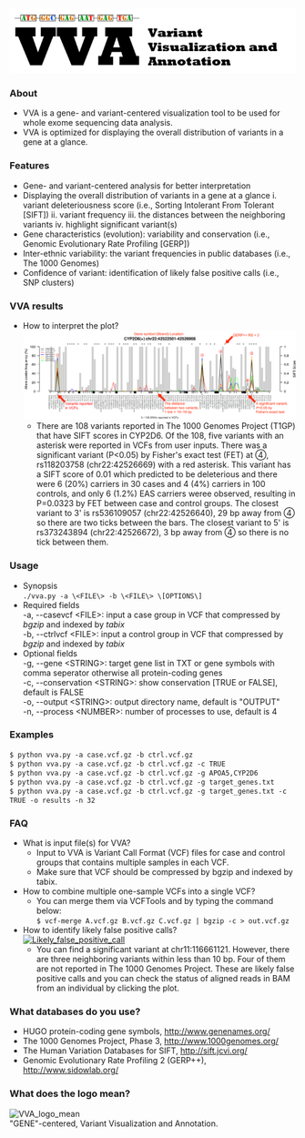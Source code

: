 ![VVA_banner](./imgs/VVA_banner.png)

### About
 * VVA is a gene- and variant-centered visualization tool to be used for whole exome sequencing data analysis.
 * VVA is optimized for displaying the overall distribution of variants in a gene at a glance.
 
### Features
 * Gene- and variant-centered analysis for better interpretation
 * Displaying the overall distribution of variants in a gene at a glance
   i. variant deleteriousness score (i.e., Sorting Intolerant From Tolerant [SIFT])
   ii. variant frequency
   iii. the distances between the neighboring variants
   iv. highlight significant variant(s)
 * Gene characteristics (evolution): variability and conservation (i.e., Genomic Evolutionary Rate Profiling [GERP])
 * Inter-ethnic variability: the variant frequencies in public databases (i.e., The 1000 Genomes)
 * Confidence of variant: identification of likely false positive calls (i.e., SNP clusters)

### VVA results
 * How to interpret the plot?  
 [![VVA_plot](./imgs/CYP2D6_tip.png)](http://public.lootpiz.com/VVA/CYP2D6_tip.png)
   * There are 108 variants reported in The 1000 Genomes Project (T1GP) that have SIFT scores in CYP2D6. Of the 108, five variants with an asterisk were reported in VCFs from user inputs. There was a significant variant (P<0.05) by Fisher's exact test (FET) at ➃, rs118203758 (chr22:42526669) with a red asterisk. This variant has a SIFT score of 0.01 which predicted to be deleterious and there were 6 (20%) carriers in 30 cases and 4 (4%) carriers in 100 controls, and only 6 (1.2%) EAS carriers weree observed, resulting in P=0.0323 by FET between case and control groups. The closest variant to 3' is rs536109057 (chr22:42526640), 29 bp away from ➃ so there are two ticks between the bars. The closest variant to 5' is rs373243894 (chr22:42526672), 3 bp away from ➃ so there is no tick between them. 
   
### Usage
 * Synopsis  
 ```./vva.py -a \<FILE\> -b \<FILE\> \[OPTIONS\]```
 * Required fields  
   -a, --casevcf 	\<FILE\>: input a case group in VCF that compressed by _bgzip_ and indexed by _tabix_  
   -b, --ctrlvcf 	\<FILE\>: input a control group in VCF that compressed by _bgzip_ and indexed by _tabix_  
 * Optional fields  
   -g, --gene 	\<STRING\>: target gene list in TXT or gene symbols with comma seperator otherwise all protein-coding genes  
   -c, --conservation 	\<STRING\>: show conservation \[TRUE or FALSE\], default is FALSE  
   -o, --output 	\<STRING\>: output directory name, default is "OUTPUT"  
   -n, --process 	\<NUMBER\>: number of processes to use, default is 4  

### Examples
    $ python vva.py -a case.vcf.gz -b ctrl.vcf.gz
    $ python vva.py -a case.vcf.gz -b ctrl.vcf.gz -c TRUE
    $ python vva.py -a case.vcf.gz -b ctrl.vcf.gz -g APOA5,CYP2D6
    $ python vva.py -a case.vcf.gz -b ctrl.vcf.gz -g target_genes.txt
    $ python vva.py -a case.vcf.gz -b ctrl.vcf.gz -g target_genes.txt -c TRUE -o results -n 32
    
    
### FAQ
 * What is input file(s) for VVA?
   * Input to VVA is Variant Call Format (VCF) files for case and control groups that contains multiple samples in each VCF.
   * Make sure that VCF should be compressed by bgzip and indexed by tabix.
 * How to combine multiple one-sample VCFs into a single VCF?
   * You can merge them via VCFTools and by typing the command below:  
   ```$ vcf-merge A.vcf.gz B.vcf.gz C.vcf.gz | bgzip -c > out.vcf.gz```
 * How to identify likely false positive calls?  
   [![Likely_false_positive_call](./imgs/APOA5.png)](http://public.lootpiz.com/VVA/APOA5.html)  
   * You can find a significant variant at chr11:116661121. However, there are three neighboring variants within less than 10 bp. Four of them are not reported in The 1000 Genomes Project. These are likely false positive calls and you can check the status of aligned reads in BAM from an individual by clicking the plot.  
   
### What databases do you use?
 * HUGO protein-coding gene symbols, http://www.genenames.org/  
 * The 1000 Genomes Project, Phase 3, http://www.1000genomes.org/  
 * The Human Variation Databases for SIFT, http://sift.jcvi.org/  
 * Genomic Evolutionary Rate Profiling 2 (GERP++), http://www.sidowlab.org/
 
### What does the logo mean?
 ![VVA_logo_mean](./imgs/VVA_logo_meaning.png)  
 "GENE"-centered, Variant Visualization and Annotation. 
 
   
